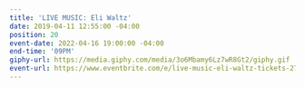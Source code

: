 ```yaml
---
title: 'LIVE MUSIC: Eli Waltz'
date: 2019-04-11 12:55:00 -04:00
position: 20
event-date: 2022-04-16 19:00:00 -04:00
end-time: '09PM'
giphy-url: https://media.giphy.com/media/3o6Mbamy6Lz7wR8Gt2/giphy.gif
event-url: https://www.eventbrite.com/e/live-music-eli-waltz-tickets-275351944077
---
```


